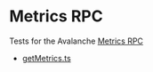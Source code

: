 # Metrics RPC

Tests for the Avalanche [Metrics RPC](https://docs.avax.network/build/avalanchego-apis/metrics-api)

* [getMetrics.ts](./getMetrics.ts)